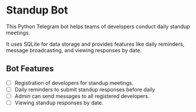 # Standup Bot

This Python Telegram bot helps teams of developers conduct daily standup meetings.

It uses SQLite for data storage and provides features like daily reminders, message broadcasting, and viewing responses by date.

## Bot Features

- [ ] Registration of developers for standup meetings.
- [ ] Daily reminders to submit standup responses before daily
- [ ] Admin can send messages to all registered developers.
- [ ] Viewing standup responses by date.